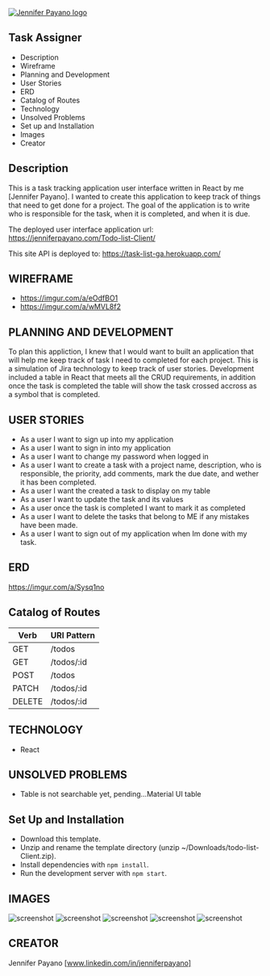 [![Jennifer Payano logo](https://i.imgur.com/A6F7cRJ.png)](https://jenniferpayano.com)

Task Assigner
----------------
* Description
* Wireframe
* Planning and Development
* User Stories
* ERD
* Catalog of Routes
* Technology
* Unsolved Problems
* Set up and Installation
* Images
* Creator

Description
------------
This is a task tracking application user interface written in React by me [Jennifer Payano].
I wanted to create this application to keep track of things that need to get done for a project.
The goal of the application is to write who is responsible for the task, when it is completed, and when it is due.

The deployed user interface application url: https://jenniferpayano.com/Todo-list-Client/

This site API is deployed to: https://task-list-ga.herokuapp.com/


WIREFRAME
---------
- https://imgur.com/a/eOdfBO1
- https://imgur.com/a/wMVL8f2

PLANNING AND DEVELOPMENT
------------------------
To plan this appliction, I knew that I would want to built an application that will help me keep track of task I need to completed for each project. This is a simulation of Jira technology to keep track of user stories. Development included a table in React that meets all the CRUD requirements, in addition once the task is completed the table will show the task crossed accross as a symbol that is completed.

USER STORIES
------------
- As a user I want to sign up into my application
- As a user I want to sign in into my application
- As a user I want to change my password when logged in
- As a user I want to create a task with a project name, description, who is
  responsible, the priority, add comments, mark the due date, and wether it has
  been completed.
- As a user I want the created a task to display on my table
- As a user I want to update the task and its values
- As a user once the task is completed I want to mark it as completed
- As a user I want to delete the tasks that belong to ME if any mistakes have been made.
- As a user I want to sign out of my application when Im done with my task.

ERD
-----------------
https://imgur.com/a/Sysq1no

Catalog of Routes
------------------

Verb         |	URI Pattern
------------ | -------------
GET | /todos
GET | /todos/:id
POST | /todos
PATCH | /todos/:id
DELETE | /todos/:id

TECHNOLOGY
------------
- React


UNSOLVED PROBLEMS
-----------------
- Table is not searchable yet, pending...Material UI table

Set Up and Installation
-----------------------
- Download this template.
- Unzip and rename the template directory (unzip ~/Downloads/todo-list-Client.zip).
- Install dependencies with `npm install`.
- Run the development server with `npm start`.

IMAGES
------
![screenshot](https://i.imgur.com/ClP6FL9.png)
![screenshot](https://i.imgur.com/H927tuy.png)
![screenshot](https://i.imgur.com/9m8tLah.png)
![screenshot](https://i.imgur.com/nBe5CvI.png)
![screenshot](https://i.imgur.com/c0uurwi.png)


CREATOR
---------
Jennifer Payano [www.linkedin.com/in/jenniferpayano]
